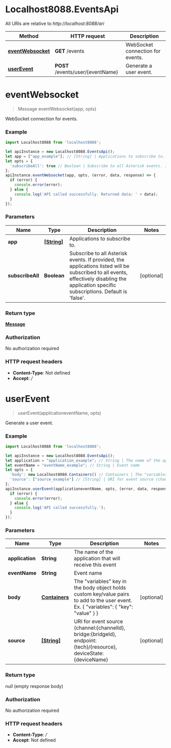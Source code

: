 # Localhost8088.EventsApi

All URIs are relative to *http://localhost:8088/ari*

Method | HTTP request | Description
------------- | ------------- | -------------
[**eventWebsocket**](EventsApi.md#eventWebsocket) | **GET** /events | WebSocket connection for events.
[**userEvent**](EventsApi.md#userEvent) | **POST** /events/user/{eventName} | Generate a user event.

<a name="eventWebsocket"></a>
# **eventWebsocket**
> Message eventWebsocket(app, opts)

WebSocket connection for events.

### Example
```javascript
import Localhost8088 from 'localhost8088';

let apiInstance = new Localhost8088.EventsApi();
let app = ["app_example"]; // [String] | Applications to subscribe to.
let opts = { 
  'subscribeAll': true // Boolean | Subscribe to all Asterisk events. If provided, the applications listed will be subscribed to all events, effectively disabling the application specific subscriptions. Default is 'false'.
};
apiInstance.eventWebsocket(app, opts, (error, data, response) => {
  if (error) {
    console.error(error);
  } else {
    console.log('API called successfully. Returned data: ' + data);
  }
});
```

### Parameters

Name | Type | Description  | Notes
------------- | ------------- | ------------- | -------------
 **app** | [**[String]**](String.md)| Applications to subscribe to. | 
 **subscribeAll** | **Boolean**| Subscribe to all Asterisk events. If provided, the applications listed will be subscribed to all events, effectively disabling the application specific subscriptions. Default is &#x27;false&#x27;. | [optional] 

### Return type

[**Message**](Message.md)

### Authorization

No authorization required

### HTTP request headers

 - **Content-Type**: Not defined
 - **Accept**: */*

<a name="userEvent"></a>
# **userEvent**
> userEvent(applicationeventName, opts)

Generate a user event.

### Example
```javascript
import Localhost8088 from 'localhost8088';

let apiInstance = new Localhost8088.EventsApi();
let application = "application_example"; // String | The name of the application that will receive this event
let eventName = "eventName_example"; // String | Event name
let opts = { 
  'body': new Localhost8088.Containers() // Containers | The "variables" key in the body object holds custom key/value pairs to add to the user event. Ex. { "variables": { "key": "value" } }
  'source': ["source_example"] // [String] | URI for event source (channel:{channelId}, bridge:{bridgeId}, endpoint:{tech}/{resource}, deviceState:{deviceName}
};
apiInstance.userEvent(applicationeventName, opts, (error, data, response) => {
  if (error) {
    console.error(error);
  } else {
    console.log('API called successfully.');
  }
});
```

### Parameters

Name | Type | Description  | Notes
------------- | ------------- | ------------- | -------------
 **application** | **String**| The name of the application that will receive this event | 
 **eventName** | **String**| Event name | 
 **body** | [**Containers**](Containers.md)| The &quot;variables&quot; key in the body object holds custom key/value pairs to add to the user event. Ex. { &quot;variables&quot;: { &quot;key&quot;: &quot;value&quot; } } | [optional] 
 **source** | [**[String]**](String.md)| URI for event source (channel:{channelId}, bridge:{bridgeId}, endpoint:{tech}/{resource}, deviceState:{deviceName} | [optional] 

### Return type

null (empty response body)

### Authorization

No authorization required

### HTTP request headers

 - **Content-Type**: */*
 - **Accept**: Not defined

